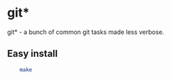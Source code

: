 git*
====

git* - a bunch of common git tasks made less verbose.

Easy install
------------

```bash
	make
```
